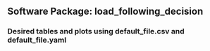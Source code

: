 ## Software Package: load_following_decision
### Desired tables and plots using default_file.csv and default_file.yaml

